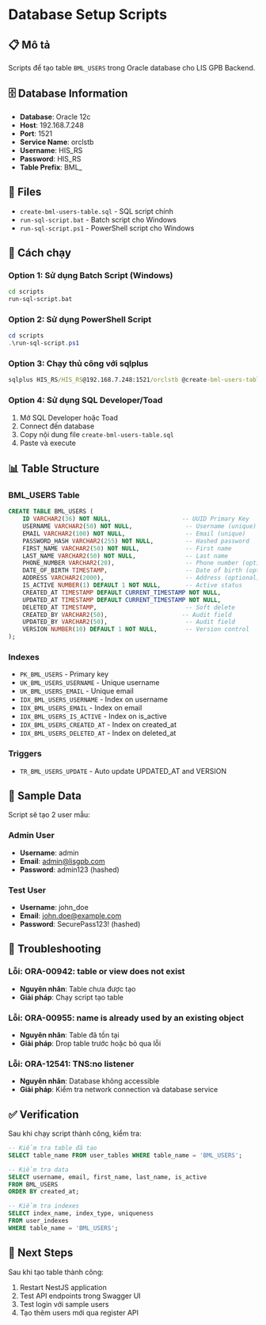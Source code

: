 # Database Setup Scripts

## 📋 **Mô tả**
Scripts để tạo table `BML_USERS` trong Oracle database cho LIS GPB Backend.

## 🗄️ **Database Information**
- **Database**: Oracle 12c
- **Host**: 192.168.7.248
- **Port**: 1521
- **Service Name**: orclstb
- **Username**: HIS_RS
- **Password**: HIS_RS
- **Table Prefix**: BML_

## 📁 **Files**
- `create-bml-users-table.sql` - SQL script chính
- `run-sql-script.bat` - Batch script cho Windows
- `run-sql-script.ps1` - PowerShell script cho Windows

## 🚀 **Cách chạy**

### **Option 1: Sử dụng Batch Script (Windows)**
```cmd
cd scripts
run-sql-script.bat
```

### **Option 2: Sử dụng PowerShell Script**
```powershell
cd scripts
.\run-sql-script.ps1
```

### **Option 3: Chạy thủ công với sqlplus**
```cmd
sqlplus HIS_RS/HIS_RS@192.168.7.248:1521/orclstb @create-bml-users-table.sql
```

### **Option 4: Sử dụng SQL Developer/Toad**
1. Mở SQL Developer hoặc Toad
2. Connect đến database
3. Copy nội dung file `create-bml-users-table.sql`
4. Paste và execute

## 📊 **Table Structure**

### **BML_USERS Table**
```sql
CREATE TABLE BML_USERS (
    ID VARCHAR2(36) NOT NULL,                    -- UUID Primary Key
    USERNAME VARCHAR2(50) NOT NULL,               -- Username (unique)
    EMAIL VARCHAR2(100) NOT NULL,                 -- Email (unique)
    PASSWORD_HASH VARCHAR2(255) NOT NULL,         -- Hashed password
    FIRST_NAME VARCHAR2(50) NOT NULL,             -- First name
    LAST_NAME VARCHAR2(50) NOT NULL,              -- Last name
    PHONE_NUMBER VARCHAR2(20),                    -- Phone number (optional)
    DATE_OF_BIRTH TIMESTAMP,                      -- Date of birth (optional)
    ADDRESS VARCHAR2(2000),                       -- Address (optional)
    IS_ACTIVE NUMBER(1) DEFAULT 1 NOT NULL,       -- Active status
    CREATED_AT TIMESTAMP DEFAULT CURRENT_TIMESTAMP NOT NULL,
    UPDATED_AT TIMESTAMP DEFAULT CURRENT_TIMESTAMP NOT NULL,
    DELETED_AT TIMESTAMP,                         -- Soft delete
    CREATED_BY VARCHAR2(50),                     -- Audit field
    UPDATED_BY VARCHAR2(50),                      -- Audit field
    VERSION NUMBER(10) DEFAULT 1 NOT NULL,        -- Version control
);
```

### **Indexes**
- `PK_BML_USERS` - Primary key
- `UK_BML_USERS_USERNAME` - Unique username
- `UK_BML_USERS_EMAIL` - Unique email
- `IDX_BML_USERS_USERNAME` - Index on username
- `IDX_BML_USERS_EMAIL` - Index on email
- `IDX_BML_USERS_IS_ACTIVE` - Index on is_active
- `IDX_BML_USERS_CREATED_AT` - Index on created_at
- `IDX_BML_USERS_DELETED_AT` - Index on deleted_at

### **Triggers**
- `TR_BML_USERS_UPDATE` - Auto update UPDATED_AT and VERSION

## 👥 **Sample Data**
Script sẽ tạo 2 user mẫu:

### **Admin User**
- **Username**: admin
- **Email**: admin@lisgpb.com
- **Password**: admin123 (hashed)

### **Test User**
- **Username**: john_doe
- **Email**: john.doe@example.com
- **Password**: SecurePass123! (hashed)

## 🔧 **Troubleshooting**

### **Lỗi: ORA-00942: table or view does not exist**
- **Nguyên nhân**: Table chưa được tạo
- **Giải pháp**: Chạy script tạo table

### **Lỗi: ORA-00955: name is already used by an existing object**
- **Nguyên nhân**: Table đã tồn tại
- **Giải pháp**: Drop table trước hoặc bỏ qua lỗi

### **Lỗi: ORA-12541: TNS:no listener**
- **Nguyên nhân**: Database không accessible
- **Giải pháp**: Kiểm tra network connection và database service

## ✅ **Verification**
Sau khi chạy script thành công, kiểm tra:

```sql
-- Kiểm tra table đã tạo
SELECT table_name FROM user_tables WHERE table_name = 'BML_USERS';

-- Kiểm tra data
SELECT username, email, first_name, last_name, is_active 
FROM BML_USERS 
ORDER BY created_at;

-- Kiểm tra indexes
SELECT index_name, index_type, uniqueness 
FROM user_indexes 
WHERE table_name = 'BML_USERS';
```

## 🎯 **Next Steps**
Sau khi tạo table thành công:
1. Restart NestJS application
2. Test API endpoints trong Swagger UI
3. Test login với sample users
4. Tạo thêm users mới qua register API
